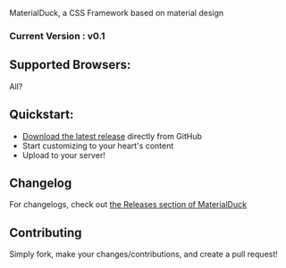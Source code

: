 MaterialDuck, a CSS Framework based on material design

### Current Version : v0.1

## Supported Browsers:
All?

## Quickstart:
- [Download the latest release](https://github.com/jacksonhvisuals/MaterialDuck/releases/latest) directly from GitHub
- Start customizing to your heart's content
- Upload to your server!

## Changelog
For changelogs, check out [the Releases section of MaterialDuck](https://github.com/jacksonhvisuals/MaterialDuck/releases)

## Contributing
Simply fork, make your changes/contributions, and create a pull request!
